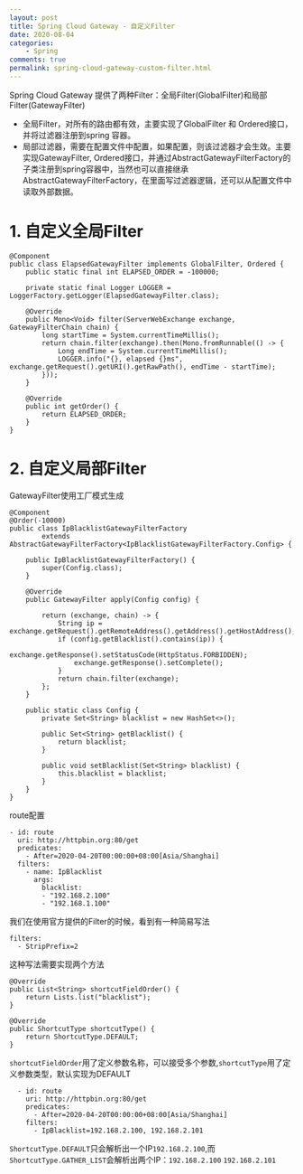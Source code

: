 ```yaml
---
layout: post
title: Spring Cloud Gateway - 自定义Filter
date: 2020-08-04
categories:
    - Spring
comments: true
permalink: spring-cloud-gateway-custom-filter.html
---
```


Spring Cloud Gateway 提供了两种Filter：全局Filter(GlobalFilter)和局部Filter(GatewayFilter)

- 全局Filter，对所有的路由都有效，主要实现了GlobalFilter 和 Ordered接口，并将过滤器注册到spring  容器。
- 局部过滤器，需要在配置文件中配置，如果配置，则该过滤器才会生效。主要实现GatewayFilter,  Ordered接口，并通过AbstractGatewayFilterFactory的子类注册到spring容器中，当然也可以直接继承AbstractGatewayFilterFactory，在里面写过滤器逻辑，还可以从配置文件中读取外部数据。

# 1. 自定义全局Filter

```
@Component
public class ElapsedGatewayFilter implements GlobalFilter, Ordered {
    public static final int ELAPSED_ORDER = -100000;

    private static final Logger LOGGER = LoggerFactory.getLogger(ElapsedGatewayFilter.class);

    @Override
    public Mono<Void> filter(ServerWebExchange exchange, GatewayFilterChain chain) {
        long startTime = System.currentTimeMillis();
        return chain.filter(exchange).then(Mono.fromRunnable(() -> {
            Long endTime = System.currentTimeMillis();
            LOGGER.info("{}, elapsed {}ms", exchange.getRequest().getURI().getRawPath(), endTime - startTime);
        }));
    }

    @Override
    public int getOrder() {
        return ELAPSED_ORDER;
    }
}
```

# 2. 自定义局部Filter

GatewayFilter使用工厂模式生成

```
@Component
@Order(-10000)
public class IpBlacklistGatewayFilterFactory
        extends AbstractGatewayFilterFactory<IpBlacklistGatewayFilterFactory.Config> {

    public IpBlacklistGatewayFilterFactory() {
        super(Config.class);
    }

    @Override
    public GatewayFilter apply(Config config) {

        return (exchange, chain) -> {
            String ip = exchange.getRequest().getRemoteAddress().getAddress().getHostAddress();
            if (config.getBlacklist().contains(ip)) {
                exchange.getResponse().setStatusCode(HttpStatus.FORBIDDEN);
                exchange.getResponse().setComplete();
            }
            return chain.filter(exchange);
        };
    }

    public static class Config {
        private Set<String> blacklist = new HashSet<>();

        public Set<String> getBlacklist() {
            return blacklist;
        }

        public void setBlacklist(Set<String> blacklist) {
            this.blacklist = blacklist;
        }
    }
}
```

route配置

```
- id: route
  uri: http://httpbin.org:80/get
  predicates:
	- After=2020-04-20T00:00:00+08:00[Asia/Shanghai]
  filters:
	- name: IpBlacklist
	  args:
		blacklist:
		- "192.168.2.100"
		- "192.168.1.100"
```

我们在使用官方提供的Filter的时候，看到有一种简易写法

```
filters:
  - StripPrefix=2
```

这种写法需要实现两个方法

```
@Override
public List<String> shortcutFieldOrder() {
	return Lists.list("blacklist");
}

@Override
public ShortcutType shortcutType() {
	return ShortcutType.DEFAULT;
}
```

`shortcutFieldOrder`用了定义参数名称，可以接受多个参数,`shortcutType`用了定义参数类型，默认实现为DEFAULT

```
  - id: route
	uri: http://httpbin.org:80/get
	predicates:
	  - After=2020-04-20T00:00:00+08:00[Asia/Shanghai]
	filters:
	  - IpBlacklist=192.168.2.100, 192.168.2.101
```

`ShortcutType.DEFAULT`只会解析出一个IP`192.168.2.100`,而`ShortcutType.GATHER_LIST`会解析出两个IP：`192.168.2.100` `192.168.2.101`
